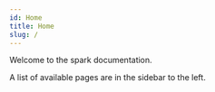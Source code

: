 ```yaml
---
id: Home
title: Home
slug: /
---
```


Welcome to the spark documentation.

A list of available pages are in the sidebar to the left.
